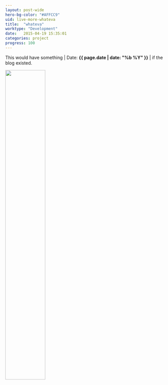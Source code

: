 ```yaml
---
layout: post-wide
hero-bg-color: "#AFFCC9"
uid: live-more-whateva
title:  "whateva"
worktype: "Development"
date:   2015-04-19 15:35:01
categories: project
progress: 100
---
```


<p>
	
</p>

<p class="meta">
  This would have something | Date: <strong>{{ page.date | date: "%b %Y" }}</strong> | if the blog existed.
</p>

<div class="showcase">
  <img style="width:50%" src="/images/portfolio/" alt="">
 
</div>
